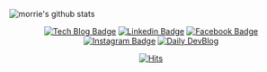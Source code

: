 ![morrie's github stats](https://github-readme-stats.vercel.app/api?username=morrie-kim&show_icons=true&theme=radical)

<div align=center>
	
[![Tech Blog Badge](http://img.shields.io/badge/-Tech%20blog-black?style=flat-square&logo=github&link=https://morrie-kim.github.io/)](https://morrie-kim.github.io/) 
[![Linkedin Badge](https://img.shields.io/badge/-LinkedIn-blue?style=flat-square&logo=Linkedin&logoColor=white&link=https://www.linkedin.com/)](https://www.linkedin.com) 
[![Facebook Badge](https://img.shields.io/badge/-Facebook-1877f2?style=flat-square&logo=facebook&logoColor=white&link=https://www.facebook.com)](https://www.facebook.com) 
[![Instagram Badge](https://img.shields.io/badge/-Instagram-dd2a7b?style=flat-square&logo=instagram&logoColor=white&link=https://www.instagram.com)](https://www.instagram.com) 
[![Daily DevBlog](https://img.shields.io/badge/website-%23.svg?&style=flat-square&&logo=www&logoColor=white&&link=http://daily-devblog.com)](http://daily-devblog.com) 

[![Hits](https://hits.seeyoufarm.com/api/count/incr/badge.svg?url=https%3A%2F%2Fgithub.com%2Fmorrie-kim%2Fhit-counter&count_bg=%2379C83D&title_bg=%23555555&icon=&icon_color=%23E7E7E7&title=hits&edge_flat=false)](https://hits.seeyoufarm.com)
</div>
